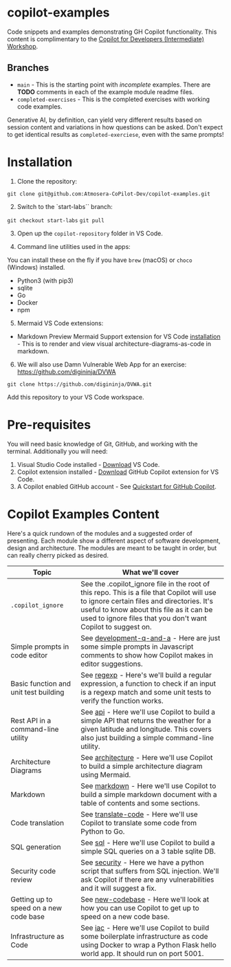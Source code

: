 # copilot-examples
Code snippets and examples demonstrating GH Copilot functionality. This content is complimentary to the [Copilot for Developers (Intermediate) Workshop](https://github.com/services/github-copilot-for-developers-intermediate ).

## Branches

* `main` - This is the starting point with _incomplete_ examples. There are **TODO** comments in each of the example module readme files.
* `completed-exercises` - This is the completed exercises with working code examples. 

Generative AI, by definition, can yield very different results based on session content and variations in how questions can be asked. Don't expect to get identical results as `completed-exerciese`, even with the same prompts!

# Installation

1. Clone the repository:

`git clone git@github.com:Atmosera-CoPilot-Dev/copilot-examples.git`

2. Switch to the `start-labs`` branch:

`git checkout start-labs`
`git pull`

3. Open up the `copilot-repository` folder in VS Code.

4. Command line utilities used in the apps:

You can install these on the fly if you have `brew` (macOS) or `choco` (Windows) installed. 

* Python3 (with pip3)
* sqlite
* Go
* Docker
* npm

5. Mermaid VS Code extensions:

* Markdown Preview Mermaid Support extension for VS Code [installation](https://marketplace.visualstudio.com/items?itemName=bierner.markdown-mermaid) - This is to render and view visual architecture-diagrams-as-code in markdown.

6. We will also use Damn Vulnerable Web App for an exercise: https://github.com/digininja/DVWA

`git clone https://github.com/digininja/DVWA.git`

Add this repository to your VS Code workspace.

# Pre-requisites

You will need basic knowledge of Git, GitHub, and working with the terminal. Additionally you will need:

1. Visual Studio Code installed - [Download](https://code.visualstudio.com/download) VS Code.
2. Copilot extension installed - [Download](https://code.visualstudio.com/docs/editor/github-copilot) GitHub Copilot extension for VS Code.
3. A Copilot enabled GitHub account - See [Quickstart for GitHub Copilot](https://docs.github.com/en/copilot/quickstart).

# Copilot Examples Content

Here's a quick rundown of the modules and a suggested order of presenting. Each module show a different aspect of software development, design and architecture. The modules are meant to be taught in order, but can really cherry picked as desired.

| Topic                                 | What we'll cover                                                                                       |
|---------------------------------------|-------------------------------------------------------------------------------------------------------|
| `.copilot_ignore`                     | See the .copilot_ignore file in the root of this repo. This is a file that Copilot will use to ignore certain files and directories. It's useful to know about this file as it can be used to ignore files that you don't want Copilot to suggest on. |
| Simple prompts in code editor         | See [development-q-and-a](./development-q-and-a/) - Here are just some simple prompts in Javascript comments to show how Copilot makes in editor suggestions. |
| Basic function and unit test building | See [regexp](./regexp/) - Here's we'll build a regular expression, a function to check if an input is a regexp match and some unit tests to verify the function works. |
| Rest API in a command-line utility     | See [api](./api/) - Here we'll use Copilot to build a simple API that returns the weather for a given latitude and longitude. This covers also just building a simple command-line utility. |
| Architecture Diagrams                  | See [architecture](./architecture/) - Here we'll use Copilot to build a simple architecture diagram using Mermaid. |
| Markdown                              | See [markdown](./markdown/) - Here we'll use Copilot to build a simple markdown document with a table of contents and some sections. |
| Code translation                      | See [translate-code](./translate-code/) - Here we'll use Copilot to translate some code from Python to Go. |
| SQL generation                        | See [sql](./sql/) - Here we'll use Copilot to build a simple SQL queries on a 3 table sqlite DB. |
| Security code review                  | See [security](./security/) - Here we have a python script that suffers from SQL injection. We'll ask Copilot if there are any vulnerabilities and it will suggest a fix. |
| Getting up to speed on a new code base | See [new-codebase](./new-codebase/) - Here we'll look at how you can use Copilot to get up to speed on a new code base. |
| Infrastructure as Code                | See [iac](./iac/) - Here we'll use Copilot to build some boilerplate infrastructure as code using Docker to wrap a Python Flask hello world app. It should run on port 5001. |


